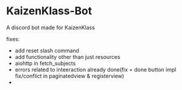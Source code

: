 # KaizenKlass-Bot
A discord bot made for KaizenKlass

















fixes:
- add reset slash command
- add functionality other than just resources
- aiohttp in fetch_subjects
- errors related to inteeraction already done(fix = done button impl fix/conflict in paginatedview & registerview)
- 
